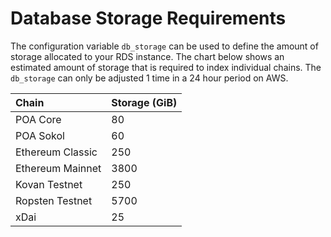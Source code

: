 # Database Storage Requirements

The configuration variable `db_storage` can be used to define the amount of storage allocated to your RDS instance. The chart below shows an estimated amount of storage that is required to index individual chains. The `db_storage` can only be adjusted 1 time in a 24 hour period on AWS.

| Chain | Storage \(GiB\) |
| :--- | :--- |
| POA Core | 80 |
| POA Sokol | 60 |
| Ethereum Classic | 250 |
| Ethereum Mainnet | 3800 |
| Kovan Testnet | 250 |
| Ropsten Testnet | 5700 |
| xDai | 25 |



